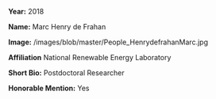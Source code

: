 **Year:** 2018

**Name:** Marc Henry de Frahan

**Image:** /images/blob/master/People_HenrydefrahanMarc.jpg

**Affiliation** National Renewable Energy Laboratory

**Short Bio:** Postdoctoral Researcher

**Honorable Mention:** Yes
